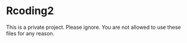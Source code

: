 # Rcoding2

This is a private project. Please ignore. You are not allowed to use these files for any reason.

